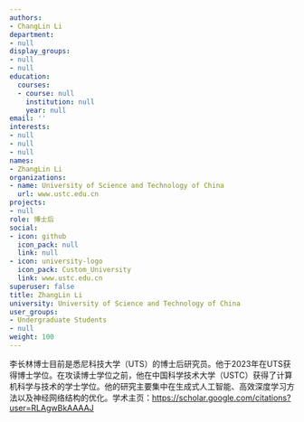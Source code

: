 ```yaml
---
authors:
- ChangLin Li
department:
- null
display_groups:
- null
- null
education:
  courses:
  - course: null
    institution: null
    year: null
email: ''
interests:
- null
- null
- null
names:
- ZhangLin Li
organizations:
- name: University of Science and Technology of China
  url: www.ustc.edu.cn
projects:
- null
role: 博士后
social:
- icon: github
  icon_pack: null
  link: null
- icon: university-logo
  icon_pack: Custom_University
  link: www.ustc.edu.cn
superuser: false
title: ZhangLin Li
university: University of Science and Technology of China
user_groups:
- Undergraduate Students
- null
weight: 100
---
```


李长林博士目前是悉尼科技大学（UTS）的博士后研究员。他于2023年在UTS获得博士学位。在攻读博士学位之前，他在中国科学技术大学（USTC）获得了计算机科学与技术的学士学位。他的研究主要集中在生成式人工智能、高效深度学习方法以及神经网络结构的优化。学术主页：https://scholar.google.com/citations?user=RLAgwBkAAAAJ
